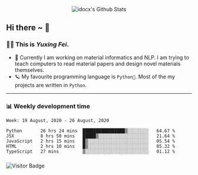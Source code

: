 <div align="center">
    <img align="center" src="https://github-readme-stats.vercel.app/api?username=idocx&show_icons=true&hide_border=true" alt="idocx's Github Stats"></img>
</div>

## Hi there ~ 👋
### 🧑🏻 This is *Yuxing Fei*. ‍

- 🚀 Currently I am working on material informatics and NLP. I am trying to teach computers to read material papers and design novel materials themselves.
- 🪐 My favourite programming language is `Python🐍`. Most of the my projects are written in `Python`.

---

### 📊 Weekly development time
<!--START_SECTION:waka-->
```text
Week: 19 August, 2020 - 26 August, 2020

Python       26 hrs 24 mins  ████████████████▒░░░░░░░░   64.67 % 
JSX          8 hrs 50 mins   █████▒░░░░░░░░░░░░░░░░░░░   21.64 % 
JavaScript   2 hrs 15 mins   █▒░░░░░░░░░░░░░░░░░░░░░░░   05.54 % 
HTML         2 hrs 10 mins   █▒░░░░░░░░░░░░░░░░░░░░░░░   05.32 % 
TypeScript   27 mins         ▒░░░░░░░░░░░░░░░░░░░░░░░░   01.12 % 
```
<!--END_SECTION:waka-->

### 

![Visitor Badge](https://visitor-badge.laobi.icu/badge?page_id=idocx.idocx)